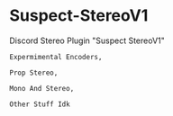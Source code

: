 # Suspect-StereoV1
Discord Stereo Plugin "Suspect StereoV1"

```
Expermimental Encoders,

Prop Stereo,

Mono And Stereo,

Other Stuff Idk
```
